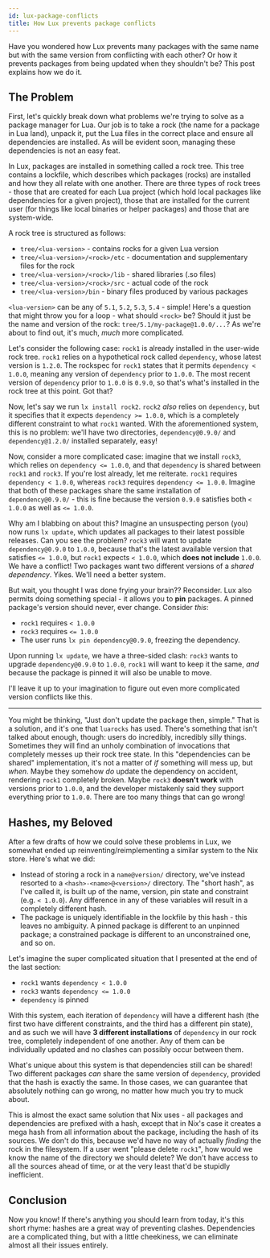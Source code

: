 ```yaml
---
id: lux-package-conflicts
title: How Lux prevents package conflicts
---
```


Have you wondered how Lux prevents many packages with the same name but with the same version from conflicting with each other?
Or how it prevents packages from being updated when they shouldn't be? This post explains how we do it.

## The Problem

First, let's quickly break down what problems we're trying to solve as a package manager for Lua. Our job is to take
a rock (the name for a package in Lua land), unpack it, put the Lua files in the correct place and ensure all dependencies are installed. As will be evident soon,
managing these dependencies is not an easy feat.

In Lux, packages are installed in something called a rock tree. This tree contains a lockfile, which describes which packages (rocks)
are installed and how they all relate with one another. There are three types of rock trees - those that are created for each Lua project (which hold local packages like
dependencies for a given project), those that are installed for the current user (for things like local binaries or helper packages)
and those that are system-wide.

A rock tree is structured as follows:
- `tree/<lua-version>` - contains rocks for a given Lua version
- `tree/<lua-version>/<rock>/etc` - documentation and supplementary files for the rock
- `tree/<lua-version>/<rock>/lib` - shared libraries (.so files)
- `tree/<lua-version>/<rock>/src` - actual code of the rock
- `tree/<lua-version>/bin` - binary files produced by various packages

`<lua-version>` can be any of `5.1`, `5.2`, `5.3`, `5.4` - simple! Here's a question that might throw you for a loop - what
should `<rock>` be? Should it just be the name and version of the rock: `tree/5.1/my-package@1.0.0/...`? As we're
about to find out, it's much, *much* more complicated.

Let's consider the following case: `rock1` is already installed in the user-wide rock tree. `rock1` relies on a hypothetical rock called
`dependency`, whose latest version is `1.2.0`.
The rockspec for `rock1` states that it permits `dependency < 1.0.0`, meaning any version of `dependency` prior
to `1.0.0`. The most recent version of `dependency` prior to `1.0.0` is `0.9.0`, so that's what's installed in the
rock tree at this point. Got that?

Now, let's say we run `lx install rock2`. `rock2` *also* relies on `dependency`, but it specifies that
it expects `dependency >= 1.0.0`, which is a completely different constraint to what `rock1` wanted.
With the aforementioned system, this is no problem: we'll have two directories, `dependency@0.9.0/`
and `dependency@1.2.0/` installed separately, easy!

Now, consider a more complicated case: imagine that we install `rock3`, which relies on `dependency <= 1.0.0`,
and that `dependency` is shared between `rock1` and `rock3`. If you're lost already, let me reiterate. `rock1`
requires `dependency < 1.0.0`, whereas `rock3` requires `dependency <= 1.0.0`. Imagine that both of these packages
share the same installation of `dependency@0.9.0/` - this is fine because the version `0.9.0` satisfies both
`< 1.0.0` as well as `<= 1.0.0`.

Why am I blabbing on about this? Imagine an unsuspecting person (you) now runs `lx update`, which updates all
packages to their latest possible releases. Can you see the problem? `rock3` will want to update `dependency@0.9.0`
to `1.0.0`, because that's the latest available version that satisfies `<= 1.0.0`,
but `rock1` expects `< 1.0.0`, which **does not include** `1.0.0`. We have a conflict! Two packages want two different
versions of a *shared dependency*. Yikes. We'll need a better system.

But wait, you thought I was done frying your brain?? Reconsider. Lux also permits doing something special - it allows
you to **pin** packages. A pinned package's version should never, ever change. Consider *this*:
- `rock1` requires `< 1.0.0`
- `rock3` requires `<= 1.0.0`
- The user runs `lx pin dependency@0.9.0`, freezing the dependency.

Upon running `lx update`, we have a three-sided clash: `rock3` wants to upgrade `dependency@0.9.0` to `1.0.0`, `rock1` will
want to keep it the same, *and* because the package is pinned it will also be unable to move.

I'll leave it up to your imagination to figure out even more complicated version conflicts like this.

---

You might be thinking, "Just don't update the package then, simple."
That is a solution, and it's one that `luarocks` has used. There's something that isn't talked about enough, though: users
do incredibly, incredibly silly things. Sometimes they will find an unholy combination of invocations that completely
messes up their rock tree state. In this "dependencies can be shared" implementation, it's not a matter of *if* something will
mess up, but *when*. Maybe they somehow *do* update the dependency on accident, rendering `rock1` completely broken.
Maybe `rock3` **doesn't work** with versions prior to `1.0.0`, and the developer mistakenly said they support everything
prior to `1.0.0`. There are too many things that can go wrong!

## Hashes, my Beloved

After a few drafts of how we could solve these problems in Lux,
we somewhat ended up reinventing/reimplementing a similar system to the Nix store. Here's what we did:
- Instead of storing a rock in a `name@version/` directory, we've instead resorted to a `<hash>-<name>@<version>/` directory.
  The "short hash", as I've called it, is built up of the name, version, pin state and constraint (e.g. `< 1.0.0`). Any difference in any of these variables
  will result in a completely different hash.
- The package is uniquely identifiable in the lockfile by this hash - this leaves no ambiguity. A pinned package is different
  to an unpinned package; a constrained package is different to an unconstrained one, and so on.

Let's imagine the super complicated situation that I presented at the end of the last section:
- `rock1` wants `dependency < 1.0.0`
- `rock3` wants `dependency <= 1.0.0`
- `dependency` is pinned

With this system, each iteration of `dependency` will have a different hash (the first two have different constraints, and the third has a different pin state), and as such we will have **3 different installations**
of `dependency` in our rock tree, completely independent of one another. Any of them can be individually updated and no clashes
can possibly occur between them.

What's unique about this system is that dependencies still can be shared! Two different packages *can* share the same version
of `dependency`, provided that the hash is exactly the same. In those cases, we can guarantee that absolutely nothing can go wrong,
no matter how much you try to muck about.

This is almost the exact same solution that Nix uses - all packages and dependencies are prefixed with a hash, except that in Nix's
case it creates a mega hash from all information about the package, including the hash of its sources. We don't do this, because
we'd have no way of actually *finding* the rock in the filesystem. If a user went "please delete `rock1`", how would we know
the name of the directory we should delete? We don't have access to all the sources ahead of time, or at the very least that'd
be stupidly inefficient.

## Conclusion

Now you know! If there's anything you should learn from today, it's this short rhyme: hashes are a great way of preventing clashes.
Dependencies are a complicated thing, but with a little cheekiness, we can eliminate almost all their issues entirely.
